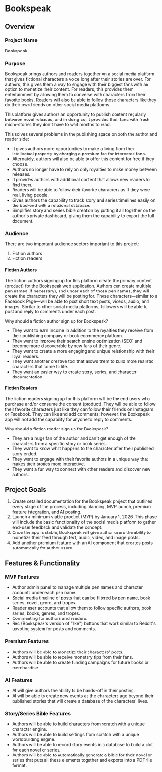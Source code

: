 # Bookspeak
## Overview
### Project Name
Bookspeak
### Purpose
Bookspeak brings authors and readers together on a social media platform that gives 
fictional characters a voice long after their stories are over. For authors, this 
gives them a way to engage with their biggest fans with an option to monetize their 
content. For readers, this provides them entertainment by allowing them to converse 
with characters from their favorite books. Readers will also be able to follow those
characters like they do their own friends on other social media platforms.

This platform gives authors an opportunity to publish content regularly between 
novel releases, and in doing so, it provides their fans with fresh micro-stories 
they don't have to wait months to read. 

This solves several problems in the publishing 
space on both the author and reader side:

* It gives authors more opportunities to make a living from their intellectual property by charging a premium fee for interested fans.
* Alternately, authors will also be able to offer this content for free if they choose.
* Authors no longer have to rely on only royalties to make money between releases.
* It provides authors with additional content that allows new readers to find them.
* Readers will be able to follow their favorite characters as if they were real, living people.
* Gives authors the capability to track story and series timelines easily on the backend with a relational database.
* Simplifies story and series bible creation by putting it all together on the author's private dashboard, giving them the capability to export the full document.

### Audience
There are two important audience sectors important to this project:
1. Fiction authors
2. Fiction readers

#### Fiction Authors
The fiction authors signing up for this platform create the primary content (product) for the
Bookspeak web application. Authors can create multiple pen names (if necessary), and
under each of those pen names, they will create the characters they will be posting
for. Those characters—similar to a Facebook Page—will be able to post short text
posts, videos, audio, and images. Similar to other social media platforms, followers
will be able to post and reply to comments under each post.

Why should a fiction author sign up for Bookspeak?

* They want to earn income in addition to the royalties they receive from their publishing company or book ecommerce platform.
* They want to improve their search engine optimization (SEO) and become more discoverable by new fans of their genre.
* They want to create a more engaging and unique relationship with their loyal readers.
* They want another creative tool that allows them to build more realistic characters that come to life.
* They want an easier way to create story, series, and character documentation.

#### Fiction Readers
The fiction readers signing up for this platform will be the end users who purchase 
and/or consume the content (product). They will be able to follow their favorite 
characters just like they can follow their friends on Instagram or Facebook. They 
can like and add comments; however, the Bookspeak app will not add the capability
for anyone to reply to comments.

Why should a fiction reader sign up for Bookspeak?

* They are a huge fan of the author and can't get enough of the characters from a specific story or book series.
* They want to know what happens to the character after their published story ended.
* They want to engage with their favorite authors in a unique way that makes their stories more interactive.
* They want a fun way to connect with other readers and discover new authors.

## Project Goals
1. Create detailed documentation for the Bookspeak project that outlines every stage of the process, including planning, MVP launch, premium feature integration, and AI posting. 
2. Launch a minimum viable product (MVP) by January 1, 2026. This phase will include the basic functionality of the social media platform to gather end-user feedback and validate the concept.
3. Once the app is stable, Bookspeak will give author users the ability to monetize their feed through text, audio, video, and image posts.
4. Add another premium feature with an AI component that creates posts automatically for author users.

## Features & Functionality
### MVP Features
* Author admin panel to manage multiple pen names and character accounts under each pen name.
* Social media timeline of posts that can be filtered by pen name, book series, novel, genre, and tropes.
* Reader user accounts that allow them to follow specific authors, book series, books, genres, and tropes.
* Commenting for authors and readers.
* Rec (Bookspeak's version of "like") buttons that work similar to Reddit's upvoting system for posts and comments.

### Premium Features
* Authors will be able to monetize their characters' posts.
* Authors will be able to receive monetary tips from their fans.
* Authors will be able to create funding campaigns for future books or merchandise.

### AI Features
* AI will give authors the ability to be hands-off in their posting.
* AI will be able to create new events as the characters age beyond their published stories that will create a database of the characters' lives.

### Story/Series Bible Features
* Authors will be able to build characters from scratch with a unique character engine.
* Authors will be able to build settings from scratch with a unique worldbuilding engine.
* Authors will be able to record story events in a database to build a plot for each novel or series.
* Authors will be able to automatically generate a bible for their novel or series that puts all these elements together and exports into a PDF file format.
